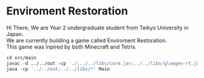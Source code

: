 # Enviroment Restoration

Hi There, We are Year 2 undergraduate student from Teikyo University in Japan.
<br>
We are currently building a game called Enviroment Restoration.
<br>
This game was inpired by both Minecraft and Tetris.

```makefile
cd src/main
javac -d ../../out -cp './;../../libs/core.jar;../../libs/gluegen-rt.jar;../../libs/jogl-all.jar;../../libs/joml-1.10.5.jar' Main.java
java -cp '../../out;../../libs/*' Main
```
